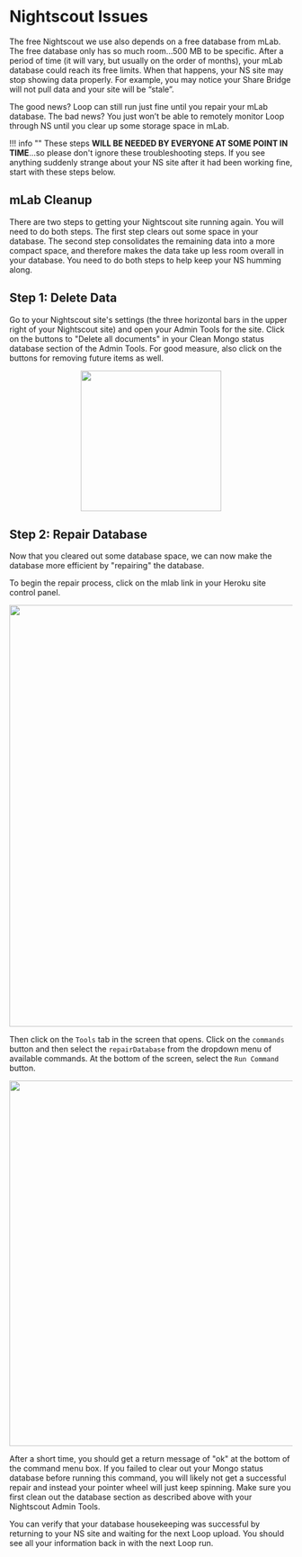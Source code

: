 # Nightscout Issues

The free Nightscout we use also depends on a free database from mLab.  The free database only has so much room...500 MB to be specific.  After a period of time (it will vary, but usually on the order of months), your mLab database could reach its free limits.  When that happens, your NS site may stop showing data properly.  For example, you may notice your Share Bridge will not pull data and your site will be “stale”.

The good news?  Loop can still run just fine until you repair your mLab database.  The bad news?  You just won’t be able to remotely monitor Loop through NS until you clear up some storage space in mLab.

!!! info ""
    These steps **WILL BE NEEDED BY EVERYONE AT SOME POINT IN TIME**...so please don't ignore these troubleshooting steps. If you see anything suddenly strange about your NS site after it had been working fine, start with these steps below. 

## mLab Cleanup

There are two steps to getting your Nightscout site running again. You will need to do both steps.  The first step clears out some space in your database.  The second step consolidates the remaining data into a more compact space, and therefore makes the data take up less room overall in your database. You need to do both steps to help keep your NS humming along.

## Step 1: Delete Data

Go to your Nightscout site's settings (the three horizontal bars in the upper right of your Nightscout site) and open your Admin Tools for the site.  Click on the buttons to "Delete all documents" in your Clean Mongo status database section of the Admin Tools.  For good measure, also click on the buttons for removing future items as well.  

<p align="center">
<img src="../img/ns_clean.jpeg" width="250">
</p> 

## Step 2: Repair Database

Now that you cleared out some database space, we can now make the database more efficient by "repairing" the database.

To begin the repair process, click on the mlab link in your Heroku site control panel.

<p align="center">
<img src="../img/mlab_link.jpg" width="750">
</p> 

Then click on the `Tools` tab in the screen that opens.  Click on the `commands` button and then select the `repairDatabase` from the dropdown menu of available commands.  At the bottom of the screen, select the `Run Command` button. 

<p align="center">
<img src="../img/mlab_compact2.png" width="650">
</p> 

After a short time, you should get a return message of "ok" at the bottom of the command menu box.  If you failed to clear out your Mongo status database before running this command, you will likely not get a successful repair and instead your pointer wheel will just keep spinning.  Make sure you first clean out the database section as described above with your Nightscout Admin Tools.

You can verify that your database housekeeping was successful by returning to your NS site and waiting for the next Loop upload.  You should see all your information back in with the next Loop run.

